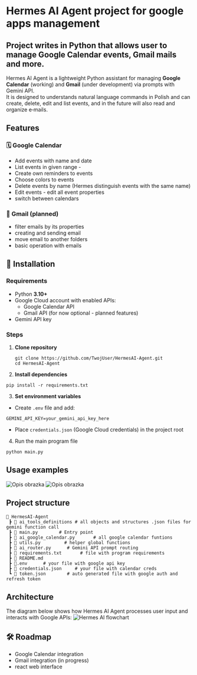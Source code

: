 # Hermes AI Agent project for google apps management

## Project writes in Python that allows user to manage Google Calendar events, Gmail mails and more.

Hermes AI Agent is a lightweight Python assistant for managing **Google Calendar** (working) and **Gmail** (under development) via prompts with Gemini API.  
It is designed to understands natural language commands in Polish and can create, delete, edit and list events, and in the future will also read and organize e‑mails.

##  **Features**

### 🗓️ Google Calendar
- Add events with name and date
- List events in given range - 
- Create own reminders to events
- Choose colors to events
- Delete events by name (Hermes distinguish events with the same name)
- Edit events - edit all event properties
- switch between calendars
### 📧 Gmail (planned)
- filter emails by its properties
- creating and sending email
- move email to another folders
- basic operation with emails

## 🔧 Installation

### Requirements
- Python **3.10+**  
- Google Cloud account with enabled APIs:  
  - Google Calendar API  
  - Gmail API (for now optional - planned features)  
- Gemini API key

### Steps

1. **Clone repository**
   ```
   git clone https://github.com/TwojUser/HermesAI-Agent.git
   cd HermesAI-Agent
   
2. **Install dependencies**
```
pip install -r requirements.txt
```
3. **Set environment variables**
- Create `.env` file and add:
```
GEMINI_API_KEY=your_gemini_api_key_here
```
- Place `credentials.json` (Google Cloud credentials) in the project root
4. Run the main program file
```
python main.py
```

## Usage examples

![Opis obrazka](docs/example1.png)
![Opis obrazka](docs/example2.png)

## Project structure

```
📁 HermesAI-Agent
 ┣ 📁 ai_tools_definitions # all objects and structures .json files for gemini function call 
 ┣ 📜 main.py        # Entry point
 ┣ 📜 ai_google_calendar.py       # all google calendar funtions
 ┣ 📜 utils.py         # helper global functions
 ┣ 📜 ai_router.py      # Gemini API prompt routing
 ┣ 📜 requirements.txt       # file with program requirements
 ┣ 📜 README.md 
 ┣ 📜.env      # your file with google api key
 ┣ 📜 credentials.json     # your file with calendar creds
 ┗ 📜 token.json        # auto generated file with google auth and refresh token
```

## Architecture
 The diagram below shows how Hermes AI Agent processes user input and interacts with Google APIs:
![Hermes AI flowchart](docs/Flowchart.jpg)

## 🛠️ Roadmap
- Google Calendar integration
- Gmail integration (in progress)
- react web interface
